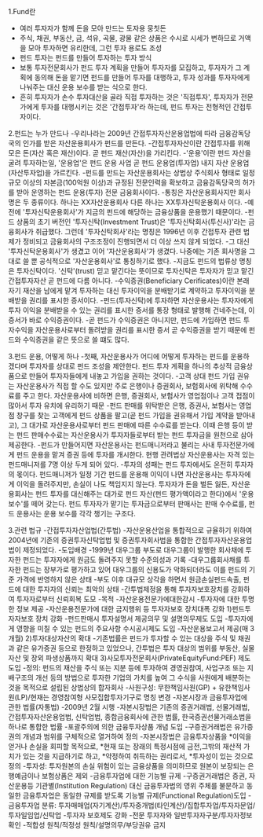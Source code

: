 1.Fund란 
- 여러 투자자가 함께 돈을 모아 만드는 토자용 뭉칫돈
- 주식, 채권, 부동산, 금, 석유, 곡물, 광물 같은 상품은 수시로 시세가 변하므로 거액을 모아 투자하면 유리한데, 그런 투자 용로도 조성
- 펀드 투자는 펀드를 만들어 투자하는 투자 방식
- 보통 투자전문회사가 펀드 투자 계획을 만들어 투자자를 모집하고, 투자자가 그 계획에 동의해 돈을 맡기면 펀드를 만들어 투자를 대행하고, 투자 성과를 투자자에게 나눠주는 대신 운용 보수를 받는 식으로 한다.
- 흔히 투자자가 손수 투자대산을 골라 직접 투자하는 것은 '직접투자', 투자자가 전문가에게 투자를 대행시키는 것은 '간접투자'라 하는데, 펀드 투자는 전형적인 간접투자이다.

2.펀드는 누가 만드나
-우리나라는 2009년 간접투자자산운용업법에 따라 금융감독당국의 인가를 받은 자산운용회사가 펀드를 만든다.
-간접투자자산이란 간접투자를 위해 모은 돈(자산 혹은 재산)이다. 곧 펀드 재산(자산)을 가리킨다.
-'운용'이란 펀드 자산을 굴려 투자하는일, '운용업'은 펀드 운용 사업 곧 펀드 운용업(투자업) 내지 자산 운용업(자산투자업)을 가르킨다.
-펀드를 만드는 자산운용회사는 상법상 주식회사 형태로 일정 규모 이상의 자본금(100억원 이상)과 규정된 전문인력을 확보하고 금융감독당국의 허가를 받아 운영하는 펀드 운용(투자) 전문 금융회사이다.
-통칭은 자산운용회사지만 회사명은 두 종류이다. 하나는 XX자산운용회사 다른 하나는 XX투자신탁운용회사 이다.
-예전에 '투자신탁운용회사'가 지금의 펀드에 해당하는 금융상품을 운용했기 때문이다.
-펀드 상품의 초기 버전인 '투자신탁(Investment Trust)은 '투자신탁회사(투신사)'라는 금융회사가 취급했다. 그런데 '투자신탁회사'라는 명칭은 1996년 이후 간접투자 관련 법제가 정비되고 금융회사의 구조조정이 진행되면서 더 이상 쓰지 않게 되었다.
-그 대신 '투자신탁운용회사'가 생겼고 이어 '자산운용회사'가 생겼다. 나중에는 기존 회사명을 그대로 쓸 뿐 공식적으로 '자산운용회사'로 통칭하기로 했다.
-지금도 펀드의 법류상 명칭은 투자신탁이다. '신탁'(trust) 믿고 맡긴다는 뜻이므로 투자신탁은 투자자가 믿고 맡긴 간접투자자산 곧 펀드에 다름 아니다.
-수익증권(Beneficiary Cerificates)이란 본래 자기 재산을 남에게 맡겨 투자하는 대신 투자이익을 분배받기로 계약하고 투자이익을 분배받을 권리를 표시한 증서이다.
-펀드(투자신탁)에 투자하면 자산운용사는 투자자에게 투자 이익을 분배받을 수 있는 권리를 표시한 증서를 통장 형태로 발행해 건네주는데, 이 증서가 바로 수익증권이다.
-곧 펀드가 수익증권은 아니지만, 펀드에 가입하면 펀드 투자수익을 자산운용사로부터 돌려받을 권리를 표시한 증서 곧 수익증권을 받기 때문에 펀드와 수익증권을 같은 뜻으로 쓸 떄도 많다.

3.펀드 운용, 어떻게 하나
-첫째, 자산운용사가 어디에 어떻게 투자하는 펀드를 운용하겠다며 투자자를 상대로 펀드 조성을 제안한다. 펀드 투자 게획을 하나의 추상적 금융상품으로 만들어 투자자들에게 내놓고 가입을 권하는 것이다.
-고객 상대 펀드 가입 권유는 자산운용사가 직접 할 수도 있지만 주로 은행이나 증권회사, 보험회사에 위탁해 수수료를 주고 한다. 자산운용사에 비하면 은행, 증권회사, 보험사가 영업점이나 고객 접점이 많아서 투자 유치에 유리하기 때문
-펀드 판매를 위탁받은 은행, 증권사, 보험사는 영업점 창구를 찾는 고객에게 펀드 상품을 팔고(곧 펀드 가입을 권유해서 가입 계약을 받아내고), 그 대가로 자산운용사로부터 펀드 판매에 따른 수수료를 받는다. 이때 은행 등이 받는 펀드 판매수수료는 자산운용사가 투자자들로부터 받는 펀드 투자금을 원천으로 삼아 제공한다.
-펀드가 만들어지면 자산운용사는 펀드매니저라고 불리는 사내 투자전문가에게 펀드 운용을 맡겨 증권 등에 투자를 개시한다. 현행 관려법상 자산운용사는 자격 있는 펀드매니저를 7명 이상 두게 되어 있다.
-투자의 성패는 펀드 투자에서도 온전히 투자자의 몫이다. 펀드매니저가 일정 기간 펀드를 운용해 이익이 나면 자산운용사는 투자자에게 이익을 돌려주지만, 손실이 나도 책임지지 않는다. 투자자가 돈을 벌든 잃든, 자산운용회사는 펀드 투자를 대신해주는 대가로 펀드 자산(펀드 평가액이라고 한다)에서 '운용 보수'를 떼어 갖는다. 펀드 투자자가 맡기는 투자금으로부터 판매사는 판매 수수료를, 펀드 운용사는 운용 보수를 각각 챙기는 구조다.




3.관련 법규
-간접투자자산업법(간투법)
    -자산운용산업을 통합적으로 규율하기 위하여 2004년에 기존의 증권투자신탁업법 및 증권투자회사법을 통합한 간접투자자산운용업법이 제정되었다.
    -도입배경
        -1999년 대우그룹 부도로 대우그룹이 발행한 회사채에 투자한 펀드는 투자자에게 원금도 돌려주지 못할 수준의성과 기록
        -대우그룹회사채를 투자한 펀드는 장부가로 평가하고 있어 대우그룹의 신용도가 악화되더라도 이를 펀드의 기준 가격에 반영하지 않은 상태
        -부도 이후 대규모 상각을 하면서 원금손실펀드속출, 펀드에 대한 투자자의 신뢰는 최악의 상태
        -간투법제정을 통해 투자자보호장치를 강화하여 투자자로부터 신뢰회복 도모
    -목적
        -자산운용전문가에대한감시
        -투자자에 대한 투명한 정보 제공
        -자산운용전문가에 대한 금지행위 등 투자자보호 장치대폭 강화
        1)펀드투자자보호 장치 강화
            -펀드판매시 투자설명서 제공의무 및 설명의무제도 도입
            -투자자에게 영향을 미칠 수 있는 펀드의 주요사항 수시공시제도 도입
            -자산운용보고서 제공(매 3개월)
        2)투자대상자산의 확대
            -기존법률은 펀드가 투자할 수 있는 대상을 주식 및 채권과 같은 유가증권 등으로 한정하고 있었으나, 간투법은 투자 대상의 범위를 부동산, 실물자산 및 장외 파생상품까지 확대
        3)사모투자전문회사(PrivateEquityFund:PEF) 제도 도입
            -정의: 펀드의 재산을 주식 또는 지분 등에 투자하여 경영권참여, 사업구조 또는 지배구조의 개선 등의 방법으로 투자한 기업의 가치를 높여 그 수식을 사원에게 배분하는 것을 목적으로 설립된 상법상의 합자회사
            -사원구성: 무한책임사원(GP) + 유한책임사원(LP)/현재는 경영참여형 사모집합투자기구로 명칭 변경
-자본시장과 금융투자업에 관한 법률(자통법)
    -2009년 2월 시행
    -자본시장법은 기존의 증권거래법, 선물거래법, 간접투자자산운용업법, 신탁업법, 종합금융회사에 관한 법률, 한국증권선물거래소법을 하나로 통합한 법률
    -포괄주의에 의한 금융투자상품 개념 도입
        -구증권거래법은 유가증권의 개념과 범위를 구체적으로 열거하여 정의
        -자본시장법은 금융투자상품을 *이익을 얻거나 손실을 회피할 목적으로, *현재 또는 장래의 특정시점에 금전,그밖의 재산적 가치가 있는 것을 지급하기로 하고, *약정하여 취득하는 권리로서, *투자성이 있는 것으로 정의
        -투자성: 투자원본의 손실 위험이 있는 금융상품을 의미하므로 원본이 보장되는 은행예금이나 보험상품은 제외
    -금융투자업에 대한 기능별 규제
        -구증권거래법은 증권, 자산운용등 기관별(Institution Regulation) 대신 금융투자법의 영위 주체를 불문하고 동일한 금융투자업은 동일한 규제를 받도록 기능별 규제(Functional Regulation)도입
        -금융투자업 분류: 투자매매업(자기계산)/투자중개법(타인계산)/집합투자업/투자자문업/투자일임업/신탁업
    -투자자 보호제도 강화
        -전문 투자자와 일반투자자구분/투자자정보 확인
        -적합성 원칙/적정성 원칙/설명의무/부당권유 금지

